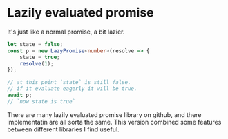 # Lazily evaluated promise

It's just like a normal promise, a bit lazier.

```typescript
let state = false;
const p = new LazyPromise<number>(resolve => {
    state = true;
    resolve(1);
});

// at this point `state` is still false.
// if it evaluate eagerly it will be true.
await p;
// `now state is true`
```

There are many lazily evaluated promise library on github, and there implementatin are all sorta the same. This version combined some features between different libraries I find useful.
